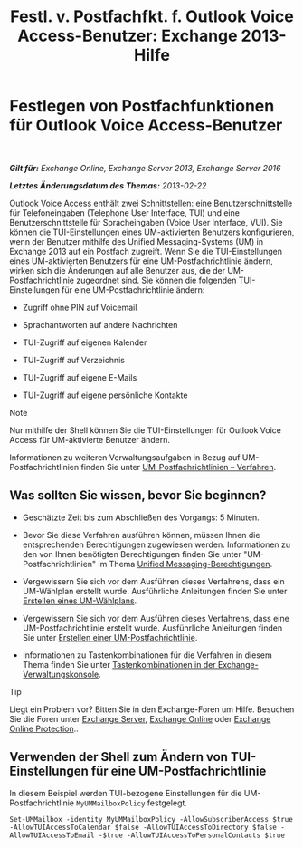 ﻿---
title: 'Festl. v. Postfachfkt. f. Outlook Voice Access-Benutzer: Exchange 2013-Hilfe'
TOCTitle: Festlegen von Postfachfunktionen für Outlook Voice Access-Benutzer
ms:assetid: 10960bf0-65cf-4d0b-bae5-d203c53662db
ms:mtpsurl: https://technet.microsoft.com/de-de/library/Aa996307(v=EXCHG.150)
ms:contentKeyID: 50554812
ms.date: 05/23/2018
mtps_version: v=EXCHG.150
ms.translationtype: MT
---

# Festlegen von Postfachfunktionen für Outlook Voice Access-Benutzer

 

_**Gilt für:** Exchange Online, Exchange Server 2013, Exchange Server 2016_

_**Letztes Änderungsdatum des Themas:** 2013-02-22_

Outlook Voice Access enthält zwei Schnittstellen: eine Benutzerschnittstelle für Telefoneingaben (Telephone User Interface, TUI) und eine Benutzerschnittstelle für Spracheingaben (Voice User Interface, VUI). Sie können die TUI-Einstellungen eines UM-aktivierten Benutzers konfigurieren, wenn der Benutzer mithilfe des Unified Messaging-Systems (UM) in Exchange 2013 auf ein Postfach zugreift. Wenn Sie die TUI-Einstellungen eines UM-aktivierten Benutzers für eine UM-Postfachrichtlinie ändern, wirken sich die Änderungen auf alle Benutzer aus, die der UM-Postfachrichtlinie zugeordnet sind. Sie können die folgenden TUI-Einstellungen für eine UM-Postfachrichtlinie ändern:

  - Zugriff ohne PIN auf Voicemail

  - Sprachantworten auf andere Nachrichten

  - TUI-Zugriff auf eigenen Kalender

  - TUI-Zugriff auf Verzeichnis

  - TUI-Zugriff auf eigene E-Mails

  - TUI-Zugriff auf eigene persönliche Kontakte


> [!NOTE]
> Nur mithilfe der Shell können Sie die TUI-Einstellungen für Outlook Voice Access für UM-aktivierte Benutzer ändern.



Informationen zu weiteren Verwaltungsaufgaben in Bezug auf UM-Postfachrichtlinien finden Sie unter [UM-Postfachrichtlinien – Verfahren](https://technet.microsoft.com/de-de/library/JJ851061(v=EXCHG.150)).

## Was sollten Sie wissen, bevor Sie beginnen?

  - Geschätzte Zeit bis zum Abschließen des Vorgangs: 5 Minuten.

  - Bevor Sie diese Verfahren ausführen können, müssen Ihnen die entsprechenden Berechtigungen zugewiesen werden. Informationen zu den von Ihnen benötigten Berechtigungen finden Sie unter "UM-Postfachrichtlinien" im Thema [Unified Messaging-Berechtigungen](unified-messaging-permissions-exchange-2013-help.md).

  - Vergewissern Sie sich vor dem Ausführen dieses Verfahrens, dass ein UM-Wählplan erstellt wurde. Ausführliche Anleitungen finden Sie unter [Erstellen eines UM-Wählplans](https://technet.microsoft.com/de-de/library/Bb123819(v=EXCHG.150)).

  - Vergewissern Sie sich vor dem Ausführen dieses Verfahrens, dass eine UM-Postfachrichtlinie erstellt wurde. Ausführliche Anleitungen finden Sie unter [Erstellen einer UM-Postfachrichtlinie](https://technet.microsoft.com/de-de/library/Bb123510(v=EXCHG.150)).

  - Informationen zu Tastenkombinationen für die Verfahren in diesem Thema finden Sie unter [Tastenkombinationen in der Exchange-Verwaltungskonsole](keyboard-shortcuts-in-the-exchange-admin-center-exchange-online-protection-help.md).


> [!TIP]
> Liegt ein Problem vor? Bitten Sie in den Exchange-Foren um Hilfe. Besuchen Sie die Foren unter <A href="https://go.microsoft.com/fwlink/p/?linkid=60612">Exchange Server</A>, <A href="https://go.microsoft.com/fwlink/p/?linkid=267542">Exchange Online</A> oder <A href="https://go.microsoft.com/fwlink/p/?linkid=285351">Exchange Online Protection</A>..



## Verwenden der Shell zum Ändern von TUI-Einstellungen für eine UM-Postfachrichtlinie

In diesem Beispiel werden TUI-bezogene Einstellungen für die UM-Postfachrichtlinie `MyUMMailboxPolicy` festgelegt.

    Set-UMMailbox -identity MyUMMailboxPolicy -AllowSubscriberAccess $true -AllowTUIAccessToCalendar $false -AllowTUIAccessToDirectory $false -AllowTUIAccessToEmail -$true -AllowTUIAccessToPersonalContacts $true

